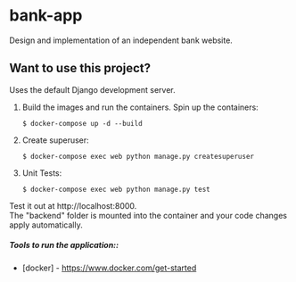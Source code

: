 # bank-app

Design and implementation of an independent bank website.

## Want to use this project?
Uses the default Django development server.

  1. Build the images and run the containers. Spin up the containers:
  
        ```
        $ docker-compose up -d --build
        ```
  2. Create superuser:
        ```
        $ docker-compose exec web python manage.py createsuperuser
        ```
  3. Unit Tests:
        ```
        $ docker-compose exec web python manage.py test
        ```
     
Test it out at http://localhost:8000. \
The "backend" folder is mounted into the container and your code changes apply automatically.

##### Tools to run the application::
* [docker] - https://www.docker.com/get-started